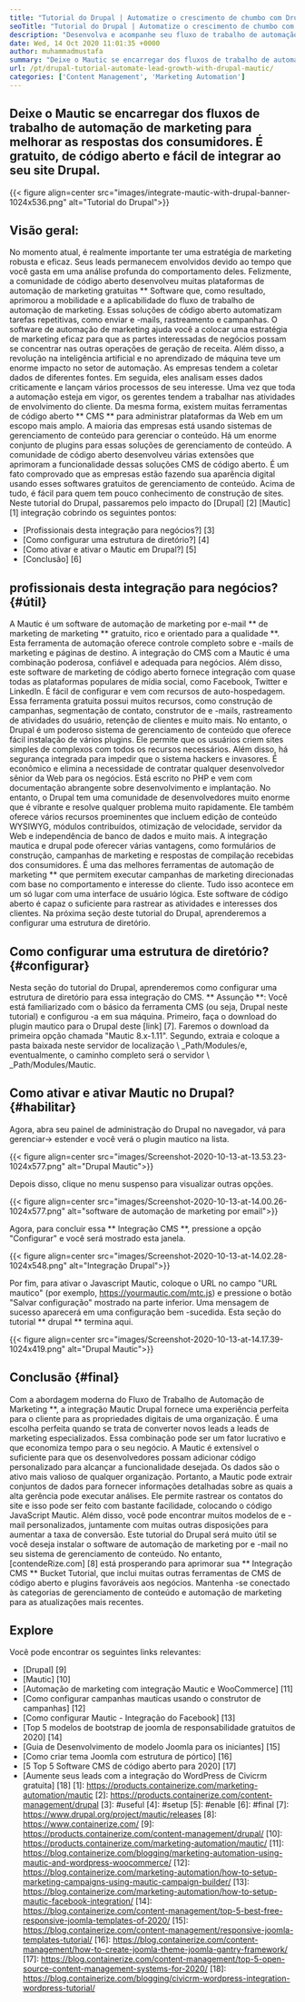 ```yaml
---
title: "Tutorial do Drupal | Automatize o crescimento de chumbo com Drupal e Mautic '" 
seoTitle: "Tutorial do Drupal | Automatize o crescimento de chumbo com Drupal e Mautic" 
description: "Desenvolva e acompanhe seu fluxo de trabalho de automação de marketing com a ajuda da integração mautica do Drupal. Siga este tutorial do Drupal para aprender as etapas de integração." 
date: Wed, 14 Oct 2020 11:01:35 +0000
author: muhammadmustafa
summary: "Deixe o Mautic se encarregar dos fluxos de trabalho de automação de marketing para melhorar as respostas dos consumidores. É gratuito, de código aberto e fácil de integrar ao seu site Drupal." 
url: /pt/drupal-tutorial-automate-lead-growth-with-drupal-mautic/
categories: ['Content Management', 'Marketing Automation']
---
```


## Deixe o Mautic se encarregar dos fluxos de trabalho de automação de marketing para melhorar as respostas dos consumidores. É gratuito, de código aberto e fácil de integrar ao seu site Drupal.

{{< figure align=center src="images/integrate-mautic-with-drupal-banner-1024x536.png" alt="Tutorial do Drupal">}}


## Visão geral:
No momento atual, é realmente importante ter uma estratégia de marketing robusta e eficaz. Seus leads permanecem envolvidos devido ao tempo que você gasta em uma análise profunda do comportamento deles. Felizmente, a comunidade de código aberto desenvolveu muitas plataformas de automação de marketing gratuitas ** Software que, como resultado, aprimorou a mobilidade e a aplicabilidade do fluxo de trabalho de automação de marketing. Essas soluções de código aberto automatizam tarefas repetitivas, como enviar e -mails, rastreamento e campanhas. O software de automação de marketing ajuda você a colocar uma estratégia de marketing eficaz para que as partes interessadas de negócios possam se concentrar nas outras operações de geração de receita. Além disso, a revolução na inteligência artificial e no aprendizado de máquina teve um enorme impacto no setor de automação. As empresas tendem a coletar dados de diferentes fontes. Em seguida, eles analisam esses dados criticamente e lançam vários processos de seu interesse. Uma vez que toda a automação esteja em vigor, os gerentes tendem a trabalhar nas atividades de envolvimento do cliente.
Da mesma forma, existem muitas ferramentas de código aberto ** CMS ** para administrar plataformas da Web em um escopo mais amplo. A maioria das empresas está usando sistemas de gerenciamento de conteúdo para gerenciar o conteúdo. Há um enorme conjunto de plugins para essas soluções de gerenciamento de conteúdo. A comunidade de código aberto desenvolveu várias extensões que aprimoram a funcionalidade dessas soluções CMS de código aberto. É um fato comprovado que as empresas estão fazendo sua aparência digital usando esses softwares gratuitos de gerenciamento de conteúdo. Acima de tudo, é fácil para quem tem pouco conhecimento de construção de sites. Neste tutorial do Drupal, passaremos pelo impacto do [Drupal] [2] [Mautic] [1] integração cobrindo os seguintes pontos:
  * [Profissionais desta integração para negócios?] [3]
  * [Como configurar uma estrutura de diretório?] [4]
  * [Como ativar e ativar o Mautic em Drupal?] [5]
  * [Conclusão] [6]

## profissionais desta integração para negócios? {#útil}
A Mautic é um software de automação de marketing por e-mail ** de marketing de marketing ** gratuito, rico e orientado para a qualidade **. Esta ferramenta de automação oferece controle completo sobre e -mails de marketing e páginas de destino. A integração do CMS com a Mautic é uma combinação poderosa, confiável e adequada para negócios. Além disso, este software de marketing de código aberto fornece integração com quase todas as plataformas populares de mídia social, como Facebook, Twitter e LinkedIn. É fácil de configurar e vem com recursos de auto-hospedagem. Essa ferramenta gratuita possui muitos recursos, como construção de campanhas, segmentação de contato, construtor de e -mails, rastreamento de atividades do usuário, retenção de clientes e muito mais. No entanto, o Drupal é um poderoso sistema de gerenciamento de conteúdo que oferece fácil instalação de vários plugins. Ele permite que os usuários criem sites simples de complexos com todos os recursos necessários. Além disso, há segurança integrada para impedir que o sistema hackers e invasores. É econômico e elimina a necessidade de contratar qualquer desenvolvedor sênior da Web para os negócios.
Está escrito no PHP e vem com documentação abrangente sobre desenvolvimento e implantação. No entanto, o Drupal tem uma comunidade de desenvolvedores muito enorme que é vibrante e resolve qualquer problema muito rapidamente. Ele também oferece vários recursos proeminentes que incluem edição de conteúdo WYSIWYG, módulos contribuídos, otimização de velocidade, servidor da Web e independência de banco de dados e muito mais. A integração mautica e drupal pode oferecer várias vantagens, como formulários de construção, campanhas de marketing e respostas de compilação recebidas dos consumidores. É uma das melhores ferramentas de automação de marketing ** que permitem executar campanhas de marketing direcionadas com base no comportamento e interesse do cliente. Tudo isso acontece em um só lugar com uma interface de usuário lógica. Este software de código aberto é capaz o suficiente para rastrear as atividades e interesses dos clientes. Na próxima seção deste tutorial do Drupal, aprenderemos a configurar uma estrutura de diretório.

## Como configurar uma estrutura de diretório? {#configurar}
Nesta seção do tutorial do Drupal, aprenderemos como configurar uma estrutura de diretório para essa integração do CMS.
** Assunção **: Você está familiarizado com o básico da ferramenta CMS (ou seja, Drupal neste tutorial) e configurou -a em sua máquina.
Primeiro, faça o download do plugin mautico para o Drupal deste [link] [7]. Faremos o download da primeira opção chamada "Mautic 8.x-1.11".
Segundo, extraia e coloque a pasta baixada neste servidor de localização \ _Path/Modules/e, eventualmente, o caminho completo será o servidor \ _Path/Modules/Mautic.

## Como ativar e ativar Mautic no Drupal? {#habilitar}
Agora, abra seu painel de administração do Drupal no navegador, vá para gerenciar-> estender e você verá o plugin mautico na lista.

{{< figure align=center src="images/Screenshot-2020-10-13-at-13.53.23-1024x577.png" alt="Drupal Mautic">}}

Depois disso, clique no menu suspenso para visualizar outras opções.

{{< figure align=center src="images/Screenshot-2020-10-13-at-14.00.26-1024x577.png" alt="software de automação de marketing por email">}}

Agora, para concluir essa ** Integração CMS **, pressione a opção "Configurar" e você será mostrado esta janela.

{{< figure align=center src="images/Screenshot-2020-10-13-at-14.02.28-1024x548.png" alt="Integração Drupal">}}

Por fim, para ativar o Javascript Mautic, coloque o URL no campo "URL mautico" (por exemplo, https://yourmautic.com/mtc.js) e pressione o botão "Salvar configuração" mostrado na parte inferior. Uma mensagem de sucesso aparecerá em uma configuração bem -sucedida. Esta seção do tutorial ** drupal ** termina aqui.

{{< figure align=center src="images/Screenshot-2020-10-13-at-14.17.39-1024x419.png" alt="Drupal Mautic">}}


## Conclusão {#final}
Com a abordagem moderna do Fluxo de Trabalho de Automação de Marketing **, a integração Mautic Drupal fornece uma experiência perfeita para o cliente para as propriedades digitais de uma organização. É uma escolha perfeita quando se trata de converter novos leads a leads de marketing especializados. Essa combinação pode ser um fator lucrativo e que economiza tempo para o seu negócio. A Mautic é extensível o suficiente para que os desenvolvedores possam adicionar código personalizado para alcançar a funcionalidade desejada. Os dados são o ativo mais valioso de qualquer organização. Portanto, a Mautic pode extrair conjuntos de dados para fornecer informações detalhadas sobre as quais a alta gerência pode executar análises. Ele permite rastrear os contatos do site e isso pode ser feito com bastante facilidade, colocando o código JavaScript Mautic. Além disso, você pode encontrar muitos modelos de e -mail personalizados, juntamente com muitas outras disposições para aumentar a taxa de conversão.
Este tutorial do Drupal será muito útil se você deseja instalar o software de automação de marketing por e -mail no seu sistema de gerenciamento de conteúdo. No entanto, [contendeRize.com] [8] está prosperando para aprimorar sua ** Integração CMS ** Bucket Tutorial, que inclui muitas outras ferramentas de CMS de código aberto e plugins favoráveis ​​aos negócios. Mantenha -se conectado às categorias de gerenciamento de conteúdo e automação de marketing para as atualizações mais recentes.

## Explore
Você pode encontrar os seguintes links relevantes:
  * [Drupal] [9]
  * [Mautic] [10]
  * [Automação de marketing com integração Mautic e WooCommerce] [11]
  * [Como configurar campanhas mauticas usando o construtor de campanhas] [12]
  * [Como configurar Mautic - Integração do Facebook] [13]
  * [Top 5 modelos de bootstrap de joomla de responsabilidade gratuitos de 2020] [14]
  * [Guia de Desenvolvimento de modelo Joomla para os iniciantes] [15]
  * [Como criar tema Joomla com estrutura de pórtico] [16]
  * [5 Top 5 Software CMS de código aberto para 2020] [17]
  * [Aumente seus leads com a integração do WordPress de Civicrm gratuita] [18]
[1]: https://products.containerize.com/marketing-automation/mautic
[2]: https://products.containerize.com/content-management/drupal
[3]: #useful
[4]: #setup
[5]: #enable
[6]: #final
[7]: https://www.drupal.org/project/mautic/releases
[8]: https://www.containerize.com/
[9]: https://products.containerize.com/content-management/drupal/
[10]: https://products.containerize.com/marketing-automation/mautic/
[11]: https://blog.containerize.com/blogging/marketing-automation-using-mautic-and-wordpress-woocommerce/
[12]: https://blog.containerize.com/marketing-automation/how-to-setup-marketing-campaigns-using-mautic-campaign-builder/
[13]: https://blog.containerize.com/marketing-automation/how-to-setup-mautic-facebook-integration/
[14]: https://blog.containerize.com/content-management/top-5-best-free-responsive-joomla-templates-of-2020/
[15]: https://blog.containerize.com/content-management/responsive-joomla-templates-tutorial/
[16]: https://blog.containerize.com/content-management/how-to-create-joomla-theme-joomla-gantry-framework/
[17]: https://blog.containerize.com/content-management/top-5-open-source-content-management-systems-for-2020/
[18]: https://blog.containerize.com/blogging/civicrm-wordpress-integration-wordpress-tutorial/

